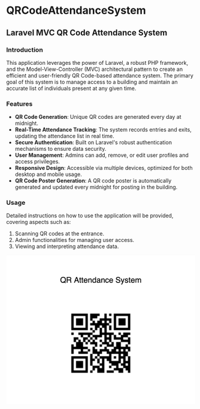 # QRCodeAttendanceSystem

## Laravel MVC QR Code Attendance System

### Introduction

This application leverages the power of Laravel, a robust PHP framework, and the Model-View-Controller (MVC) architectural pattern to create an efficient and user-friendly QR Code-based attendance system. The primary goal of this system is to manage access to a building and maintain an accurate list of individuals present at any given time.

### Features

- **QR Code Generation**: Unique QR codes are generated every day at midnight.
- **Real-Time Attendance Tracking**: The system records entries and exits, updating the attendance list in real time.
- **Secure Authentication**: Built on Laravel's robust authentication mechanisms to ensure data security.
- **User Management**: Admins can add, remove, or edit user profiles and access privileges.
- **Responsive Design**: Accessible via multiple devices, optimized for both desktop and mobile usage.
- **QR Code Poster Generation**: A QR code poster is automatically generated and updated every midnight for posting in the building.

### Usage

Detailed instructions on how to use the application will be provided, covering aspects such as:

1. Scanning QR codes at the entrance.
2. Admin functionalities for managing user access.
3. Viewing and interpreting attendance data.

![QR Code Attendance Poster](./Images/Poster.png)


